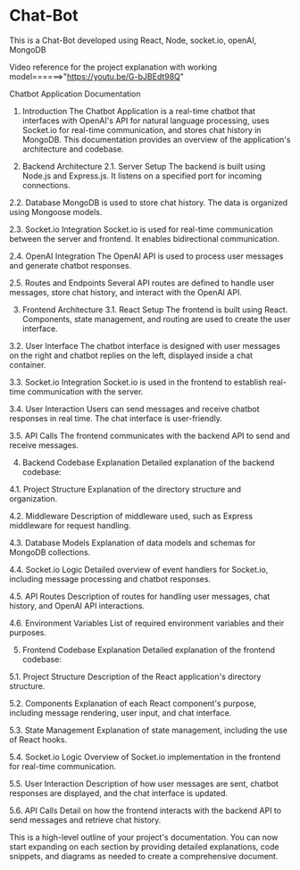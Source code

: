 # Chat-Bot
This is a Chat-Bot developed using React, Node, socket.io, openAI, MongoDB


Video reference for the project explanation with working model======>"https://youtu.be/G-bJBEdt98Q"


Chatbot Application Documentation

1. Introduction
The Chatbot Application is a real-time chatbot that interfaces with OpenAI's API for natural language processing, uses Socket.io for real-time communication, and stores chat history in MongoDB. This documentation provides an overview of the application's architecture and codebase.

2. Backend Architecture
2.1. Server Setup
The backend is built using Node.js and Express.js. It listens on a specified port for incoming connections.

2.2. Database
MongoDB is used to store chat history. The data is organized using Mongoose models.

2.3. Socket.io Integration
Socket.io is used for real-time communication between the server and frontend. It enables bidirectional communication.

2.4. OpenAI Integration
The OpenAI API is used to process user messages and generate chatbot responses.

2.5. Routes and Endpoints
Several API routes are defined to handle user messages, store chat history, and interact with the OpenAI API.

3. Frontend Architecture
3.1. React Setup
The frontend is built using React. Components, state management, and routing are used to create the user interface.

3.2. User Interface
The chatbot interface is designed with user messages on the right and chatbot replies on the left, displayed inside a chat container.

3.3. Socket.io Integration
Socket.io is used in the frontend to establish real-time communication with the server.

3.4. User Interaction
Users can send messages and receive chatbot responses in real time. The chat interface is user-friendly.

3.5. API Calls
The frontend communicates with the backend API to send and receive messages.

4. Backend Codebase Explanation
Detailed explanation of the backend codebase:

4.1. Project Structure
Explanation of the directory structure and organization.

4.2. Middleware
Description of middleware used, such as Express middleware for request handling.

4.3. Database Models
Explanation of data models and schemas for MongoDB collections.

4.4. Socket.io Logic
Detailed overview of event handlers for Socket.io, including message processing and chatbot responses.

4.5. API Routes
Description of routes for handling user messages, chat history, and OpenAI API interactions.

4.6. Environment Variables
List of required environment variables and their purposes.

5. Frontend Codebase Explanation
Detailed explanation of the frontend codebase:

5.1. Project Structure
Description of the React application's directory structure.

5.2. Components
Explanation of each React component's purpose, including message rendering, user input, and chat interface.

5.3. State Management
Explanation of state management, including the use of React hooks.

5.4. Socket.io Logic
Overview of Socket.io implementation in the frontend for real-time communication.

5.5. User Interaction
Description of how user messages are sent, chatbot responses are displayed, and the chat interface is updated.

5.6. API Calls
Detail on how the frontend interacts with the backend API to send messages and retrieve chat history.

This is a high-level outline of your project's documentation. You can now start expanding on each section by providing detailed explanations, code snippets, and diagrams as needed to create a comprehensive document.
